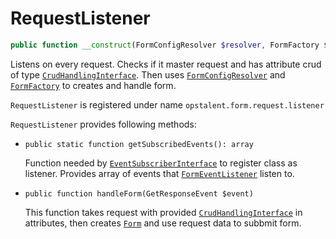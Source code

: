 RequestListener
==================

```php
public function __construct(FormConfigResolver $resolver, FormFactory $factory)
```

Listens on every request. Checks if it master request and has attribute crud of type 
[`CrudHandlingInterface`](../../src/CrudHandlingInterface.php). Then uses [`FormConfigResolver`](FormConfigResolver.md)
and [`FormFactory`](FormFactoryService.md) to creates and handle form.

``RequestListener`` is registered under name ``opstalent.form.request.listener``

``RequestListener`` provides following methods:

 - ``public static function getSubscribedEvents(): array``
 
    Function needed by 
    [`EventSubscriberInterface`](https://github.com/symfony/symfony/blob/master/src/Symfony/Component/EventDispatcher/EventSubscriberInterface.php) 
    to register class as listener. 
    Provides array of events that [`FormEventListener`](../../src/FormEventListener.php) listen to.
    
 - ``public function handleForm(GetResponseEvent $event)``
 
    This function takes request with provided [`CrudHandlingInterface`](../../src/CrudHandlingInterface.php) 
    in attributes, then creates [`Form`](https://github.com/symfony/form/blob/master/Form.php) 
    and use request data to subbmit form.
